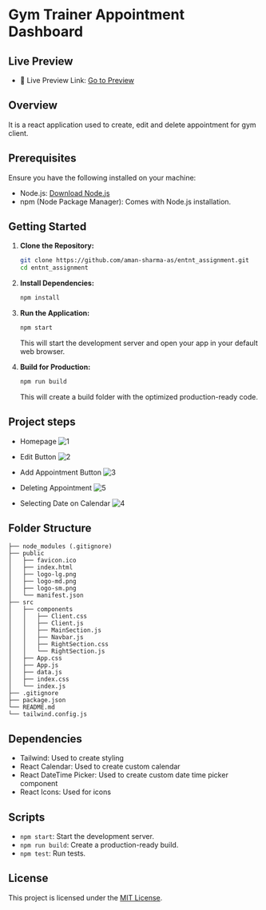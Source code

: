 # Gym Trainer Appointment Dashboard

## Live Preview
- 🔗 Live Preview Link: [Go to Preview](https://entnt-assignment.vercel.app/)

## Overview

It is a react application used to create, edit and delete appointment for gym client.

## Prerequisites

Ensure you have the following installed on your machine:

- Node.js: [Download Node.js](https://nodejs.org/)
- npm (Node Package Manager): Comes with Node.js installation.

## Getting Started

1. **Clone the Repository:**

    ```bash
    git clone https://github.com/aman-sharma-as/entnt_assignment.git
    cd entnt_assignment
    ```

2. **Install Dependencies:**

    ```bash
    npm install
    ```

3. **Run the Application:**

    ```bash
    npm start
    ```

    This will start the development server and open your app in your default web browser.

4. **Build for Production:**

    ```bash
    npm run build
    ```

    This will create a build folder with the optimized production-ready code.

## Project steps
- Homepage
![1](https://github.com/aman-sharma-as/entnt-assignment/assets/55404326/07bd5ed3-495c-4715-9302-15e84d573be7)

- Edit Button
![2](https://github.com/aman-sharma-as/entnt-assignment/assets/55404326/80d818a6-8398-4717-823e-11680bb08499)

- Add Appointment Button
![3](https://github.com/aman-sharma-as/entnt-assignment/assets/55404326/049e7f51-4084-431d-ba80-1956f276c6ae)

- Deleting Appointment
![5](https://github.com/aman-sharma-as/entnt-assignment/assets/55404326/2c5d4cca-77af-4754-a378-f9a2556fdc47)

- Selecting Date on Calendar
![4](https://github.com/aman-sharma-as/entnt-assignment/assets/55404326/4042c9a8-60b1-4e16-9da9-fc83b5361583)



## Folder Structure
```
├── node_modules (.gitignore)
├── public
│   ├── favicon.ico
│   ├── index.html
│   ├── logo-lg.png
│   ├── logo-md.png
│   ├── logo-sm.png
│   └── manifest.json
├── src
│   ├── components
│   │   ├── Client.css
│   │   ├── Client.js
│   │   ├── MainSection.js
│   │   ├── Navbar.js
│   │   ├── RightSection.css
│   │   └── RightSection.js
│   ├── App.css
│   ├── App.js
│   ├── data.js
│   ├── index.css
│   └── index.js
├── .gitignore
├── package.json
└── README.md
└── tailwind.config.js
```


## Dependencies

-  Tailwind: Used to create styling
-  React Calendar: Used to create custom calendar
-  React DateTime Picker: Used to create custom date time picker component
-  React Icons: Used for icons

## Scripts

- `npm start`: Start the development server.
- `npm run build`: Create a production-ready build.
- `npm test`: Run tests.

## License

This project is licensed under the [MIT License](LICENSE).
